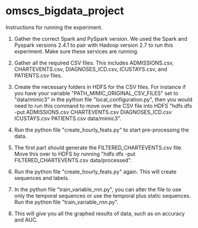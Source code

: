 # omscs_bigdata_project

Instructions for running the experiment.

1. Gather the correct Spark and PySpark version. We used the Spark and Pyspark versions 2.4.1 to pair with Hadoop version 2.7 to run this experiment. Make sure these services are running.

1. Gather all the required CSV files. This includes ADMISSIONS.csv, CHARTEVENTS.csv, DIAGNOSES_ICD.csv, ICUSTAYS.csv, and PATIENTS.csv files.

2. Create the necessary folders in HDFS for the CSV files. For instance if you have your variable "PATH_MIMIC_ORIGINAL_CSV_FILES" set to "data/mimic3" in the python file "local_configuration.py", then you would need to run this command to move over the CSV file into HDFS "hdfs dfs -put ADMISSIONS.csv CHARTEVENTS.csv DIAGNOSES_ICD.csv ICUSTAYS.csv PATIENTS.csv data/mimic3".

3. Run the python file "create_hourly_feats.py" to start pre-processing the data.

4. The first part should generate the FILTERED_CHARTEVENTS.csv file. Move this over to HDFS by running "hdfs dfs -put FILTERED_CHARTEVENTS.csv data/processed".

5. Run the python file "create_hourly_feats.py" again. This will create sequences and labels.

6. In the python file "train_variable_rnn.py", you can alter the file to use only the temporal sequences or use the temporal plus static sequences. Run the python file "train_variable_rnn.py".

7. This will give you all the graphed results of data, such as on accuracy and AUC.
